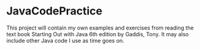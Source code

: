 # JavaCodePractice
This project will contain my own examples and exercises from reading the text book Starting Out with Java 6th edition
by Gaddis, Tony.
It may also include other Java code I use as time goes on.

